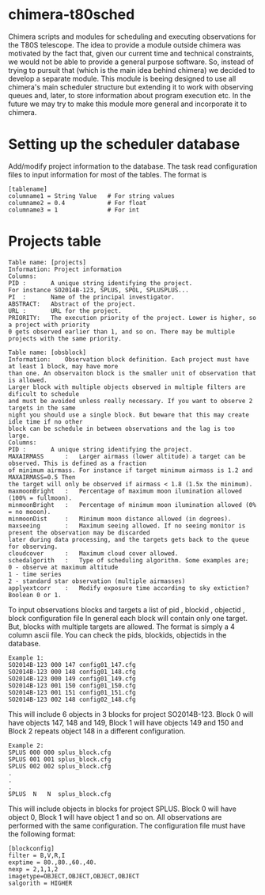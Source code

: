 # chimera-t80sched

Chimera scripts and modules for scheduling and executing observations for the T80S telescope. The idea to provide a 
module outside chimera was motivated by the fact that, given our current time and technical constraints, we would not 
be able to provide a general purpose software. So, instead of trying to pursuit that (which is the main idea behind
chimera) we decided to develop a separate module. This module is beeing designed to use all chimera's main scheduler
structure but extending it to work with observing queues and, later, to store information about program execution etc.
In the future we may try to make this module more general and incorporate it to chimera. 

# Setting up the scheduler database

Add/modify project information to the database. The task read configuration 
files to input information for most of the tables. The format is

```
[tablename]
columname1 = String Value	# For string values
columname2 = 0.4			# For float
columname3 = 1				# For int
```

# Projects table

```
Table name: [projects]
Information: Project information
Columns:
PID :		A unique string identifying the project.
For instance SO2014B-123, SPLUS, SPOL, SPLUSPLUS...
PI	:		Name of the principal investigator.
ABSTRACT:	Abstract of the project.
URL	:		URL for the project.
PRIORITY:	The execution priority of the project. Lower is higher, so a project with priority
0 gets observed earlier than 1, and so on. There may be multiple projects with the same priority.
```

```
Table name: [obsblock]
Information:	Observation block definition. Each project must have at least 1 block, may have more 
than one. An observaiton block is the smaller unit of observation that is allowed.
Larger block with multiple objects observed in multiple filters are dificult to schedule
and must be avoided unless really necessary. If you want to observe 2 targets in the same
night you should use a single block. But beware that this may create idle time if no other 
block can be schedule in between observations and the lag is too large.
Columns:
PID :		A unique string identifying the project.
MAXAIRMASS		:	Larger airmass (lower altitude) a target can be observed. This is defined as a fraction
of minimum airmass. For instance if target minimum airmass is 1.2 and MAXAIRMASS=0.5 Then
the target will only be observed if airmass < 1.8 (1.5x the minimum).
maxmoonBright	:	Percentage of maximum moon ilumination allowed (100% = fullmoon).
minmoonBright	:	Percentage of minimum moon ilumination allowed (0% = no mooon).
minmoonDist		:	Minimum moon distance allowed (in degrees).
maxseeing		:	Maximum seeing allowed. If no seeing monitor is present the observation may be discarded
later during data processing, and the targets gets back to the queue for observing.
cloudcover		:	Maximum cloud cover allowed.
schedalgorith	:	Type of scheduling algorithm. Some examples are;
0 - observe at maximum altitude
1 - time series
2 - standard star observation (multiple airmasses)
applyextcorr	:	Modify exposure time according to sky extiction? Boolean 0 or 1.
```

To input observations blocks and targets a list of 
pid , blockid , objectid , block configuration file 
In general each block will contain only one target. But, blocks with multiple targets are allowed. 
The format is simply a 4 column ascii file. You can check the pids, blockids, objectids in the database.

```
Example 1:
SO2014B-123 000 147 config01_147.cfg
SO2014B-123 000 148 config01_148.cfg
SO2014B-123 000 149 config01_149.cfg
SO2014B-123 001 150 config01_150.cfg
SO2014B-123 001 151 config01_151.cfg
SO2014B-123 002 148 config02_148.cfg
```

This will include 6 objects in 3 blocks for project SO2014B-123. Block 0 will have objects 147, 148 
and 149, Block 1 will have objects 149 and 150 and Block 2 repeats object 148 in a different configuration.

```
Example 2:
SPLUS 000 000 splus_block.cfg
SPLUS 001 001 splus_block.cfg
SPLUS 002 002 splus_block.cfg
.
.
.
SPLUS  N   N  splus_block.cfg
```

This will include objects in blocks for project SPLUS. Block 0 will have object 0, Block 1 will have 
object 1 and so on. All observations are performed with the same configuration. The configuration file
must have the following format:

```
[blockconfig]
filter = B,V,R,I
exptime = 80.,80.,60.,40.
nexp = 2,1,1,2
imagetype=OBJECT,OBJECT,OBJECT,OBJECT
salgorith = HIGHER
```
